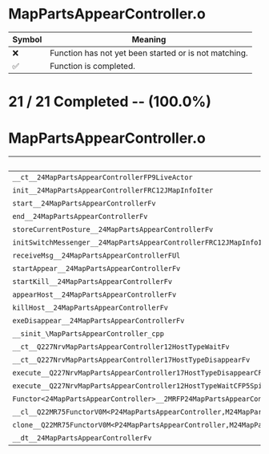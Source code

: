 # MapPartsAppearController.o
| Symbol | Meaning 
| ------------- | ------------- 
| :x: | Function has not yet been started or is not matching. 
| :white_check_mark: | Function is completed. 


# 21 / 21 Completed -- (100.0%)
# MapPartsAppearController.o
| Symbol | Decompiled? |
| ------------- | ------------- |
| `__ct__24MapPartsAppearControllerFP9LiveActor` | :white_check_mark: |
| `init__24MapPartsAppearControllerFRC12JMapInfoIter` | :white_check_mark: |
| `start__24MapPartsAppearControllerFv` | :white_check_mark: |
| `end__24MapPartsAppearControllerFv` | :white_check_mark: |
| `storeCurrentPosture__24MapPartsAppearControllerFv` | :white_check_mark: |
| `initSwitchMessenger__24MapPartsAppearControllerFRC12JMapInfoIter` | :white_check_mark: |
| `receiveMsg__24MapPartsAppearControllerFUl` | :white_check_mark: |
| `startAppear__24MapPartsAppearControllerFv` | :white_check_mark: |
| `startKill__24MapPartsAppearControllerFv` | :white_check_mark: |
| `appearHost__24MapPartsAppearControllerFv` | :white_check_mark: |
| `killHost__24MapPartsAppearControllerFv` | :white_check_mark: |
| `exeDisappear__24MapPartsAppearControllerFv` | :white_check_mark: |
| `__sinit_\MapPartsAppearController_cpp` | :white_check_mark: |
| `__ct__Q227NrvMapPartsAppearController12HostTypeWaitFv` | :white_check_mark: |
| `__ct__Q227NrvMapPartsAppearController17HostTypeDisappearFv` | :white_check_mark: |
| `execute__Q227NrvMapPartsAppearController17HostTypeDisappearCFP5Spine` | :white_check_mark: |
| `execute__Q227NrvMapPartsAppearController12HostTypeWaitCFP5Spine` | :white_check_mark: |
| `Functor<24MapPartsAppearController>__2MRFP24MapPartsAppearControllerM24MapPartsAppearControllerFPCvPv_v_Q22MR75FunctorV0M<P24MapPartsAppearController,M24MapPartsAppearControllerFPCvPv_v>` | :white_check_mark: |
| `__cl__Q22MR75FunctorV0M<P24MapPartsAppearController,M24MapPartsAppearControllerFPCvPv_v>CFv` | :white_check_mark: |
| `clone__Q22MR75FunctorV0M<P24MapPartsAppearController,M24MapPartsAppearControllerFPCvPv_v>CFP7JKRHeap` | :white_check_mark: |
| `__dt__24MapPartsAppearControllerFv` | :white_check_mark: |
